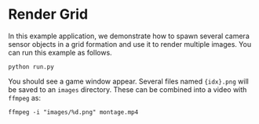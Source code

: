 # Render Grid

In this example application, we demonstrate how to spawn several camera sensor objects in a grid formation and use it to render multiple images. You can run this example as follows.

```console
python run.py
```

You should see a game window appear.  Several files named `{idx}.png` will be saved to an `images` directory. These can be combined into a video with `ffmpeg` as:

```console
ffmpeg -i "images/%d.png" montage.mp4
```
